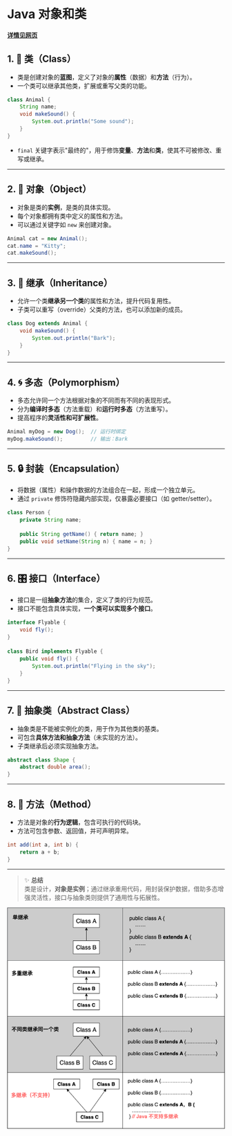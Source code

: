 # Java 对象和类
#### **[详情见网页](https://www.runoob.com/java/java-object-classes.html)**

## 1. 🔧 类（Class）

- 类是创建对象的**蓝图**，定义了对象的**属性**（数据）和**方法**（行为）。
- 一个类可以继承其他类，扩展或重写父类的功能。

```java
class Animal {
    String name;
    void makeSound() {
        System.out.println("Some sound");
    }
}
```
- `final` 关键字表示"最终的"，用于修饰**变量**、**方法**和**类**，使其不可被修改、重写或继承。
---

## 2. 🧱 对象（Object）

- 对象是类的**实例**，是类的具体实现。
- 每个对象都拥有类中定义的属性和方法。
- 可以通过关键字如 `new` 来创建对象。

```java
Animal cat = new Animal();
cat.name = "Kitty";
cat.makeSound();
```

---

## 3. 🧬 继承（Inheritance）

- 允许一个类**继承另一个类**的属性和方法，提升代码复用性。
- 子类可以重写（override）父类的方法，也可以添加新的成员。

```java
class Dog extends Animal {
    void makeSound() {
        System.out.println("Bark");
    }
}
```

---

## 4. 🌀 多态（Polymorphism）

- 多态允许同一个方法根据对象的不同而有不同的表现形式。
- 分为**编译时多态**（方法重载）和**运行时多态**（方法重写）。
- 提高程序的**灵活性和可扩展性**。

```java
Animal myDog = new Dog();  // 运行时绑定
myDog.makeSound();         // 输出：Bark
```

---

## 5. 🔒 封装（Encapsulation）

- 将数据（属性）和操作数据的方法组合在一起，形成一个独立单元。
- 通过 `private` 修饰符隐藏内部实现，仅暴露必要接口（如 getter/setter）。

```java
class Person {
    private String name;

    public String getName() { return name; }
    public void setName(String n) { name = n; }
}
```

---

## 6. 🎛️ 接口（Interface）

- 接口是一组**抽象方法**的集合，定义了类的行为规范。
- 接口不能包含具体实现，**一个类可以实现多个接口**。

```java
interface Flyable {
    void fly();
}

class Bird implements Flyable {
    public void fly() {
        System.out.println("Flying in the sky");
    }
}
```

---

## 7. 🧩 抽象类（Abstract Class）

- 抽象类是不能被实例化的类，用于作为其他类的基类。
- 可包含**具体方法和抽象方法**（未实现的方法）。
- 子类继承后必须实现抽象方法。

```java
abstract class Shape {
    abstract double area();
}
```

---

## 8. 🔁 方法（Method）

- 方法是对象的**行为逻辑**，包含可执行的代码块。
- 方法可包含参数、返回值，并可声明异常。

```java
int add(int a, int b) {
    return a + b;
}
```

---

> ✨ **总结**  
类是设计，**对象是实例**；通过继承重用代码，用封装保护数据，借助多态增强灵活性，接口与抽象类则提供了通用性与拓展性。

![Java对象和类](java-extends-2020-12-08.png)
